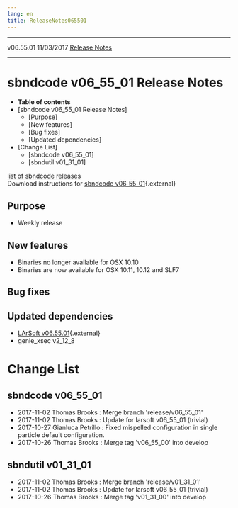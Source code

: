 ```yaml
---
lang: en
title: ReleaseNotes065501
---
```


  ----------- ------------ -- -- ------------------------------------------------------
  v06.55.01   11/03/2017         [Release Notes](ReleaseNotes065501.html)
  ----------- ------------ -- -- ------------------------------------------------------



sbndcode v06\_55\_01 Release Notes
======================================================================================

-   **Table of contents**
-   [sbndcode v06\_55\_01 Release
    Notes]
    -   [Purpose]
    -   [New features]
    -   [Bug fixes]
    -   [Updated dependencies]
-   [Change List]
    -   [sbndcode v06\_55\_01]
    -   [sbndutil v01\_31\_01]

[list of sbndcode
releases](List_of_SBND_code_releases.html)\
Download instructions for [sbndcode
v06\_55\_01](http://scisoft.fnal.gov/scisoft/bundles/sbnd/v06_55_01/sbndcode-v06_55_01.html){.external}



Purpose
----------------------------------

-   Weekly release



New features
--------------------------------------------

-   Binaries no longer available for OSX 10.10
-   Binaries are now available for OSX 10.11, 10.12 and SLF7



Bug fixes
--------------------------------------



Updated dependencies
------------------------------------------------------------

-   [LArSoft
    v06.55.01](https://cdcvs.fnal.gov/redmine/projects/larsoft/wiki/ReleaseNotes065501){.external}
-   genie\_xsec v2\_12\_8



Change List
==========================================



sbndcode v06\_55\_01
----------------------------------------------------------

-   2017-11-02 Thomas Brooks : Merge branch \'release/v06\_55\_01\'
-   2017-11-02 Thomas Brooks : Update for larsoft v06\_55\_01 (trivial)
-   2017-10-27 Gianluca Petrillo : Fixed mispelled configuration in
    single particle default configuration.
-   2017-10-26 Thomas Brooks : Merge tag \'v06\_55\_00\' into develop



sbndutil v01\_31\_01
----------------------------------------------------------

-   2017-11-02 Thomas Brooks : Merge branch \'release/v01\_31\_01\'
-   2017-11-02 Thomas Brooks : Update for larsoft v06\_55\_01 (trivial)
-   2017-10-26 Thomas Brooks : Merge tag \'v01\_31\_00\' into develop
